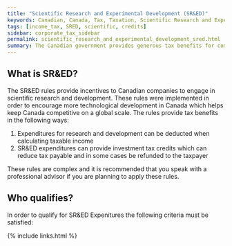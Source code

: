 ```yaml
---
title: "Scientific Research and Experimental Development (SR&ED)"
keywords: Canadian, Canada, Tax, Taxation, Scientific Research and Experimental Development, SR&ED
tags: [income_tax, SRED, scientific, credits]
sidebar: corporate_tax_sidebar
permalink: scientific_research_and_experimental_development_sred.html
summary: The Canadian government provides generous tax benefits for companies that engage in scientific research and development in Canada. The following provides a high level overview of various benefits available and how to qualify.
---
```


## What is SR&ED?

The SR&ED rules provide incentives to Canadian companies to engage in scientific research and development. These rules were implemented in order to encourage more technological development in Canada which helps keep Canada competitive on a global scale. The rules provide tax benefits in the following ways:

1. Expenditures for research and development can be deducted when calculating taxable income
2. SR&ED expenditures can provide investment tax credits which can reduce tax payable and in some cases be refunded to the taxpayer

These rules are complex and it is recommended that you speak with a professional advisor if you are planning to apply these rules. 

## Who qualifies?

In order to qualify for SR&ED Expenitures the following criteria must be satisfied:





{% include links.html %}

